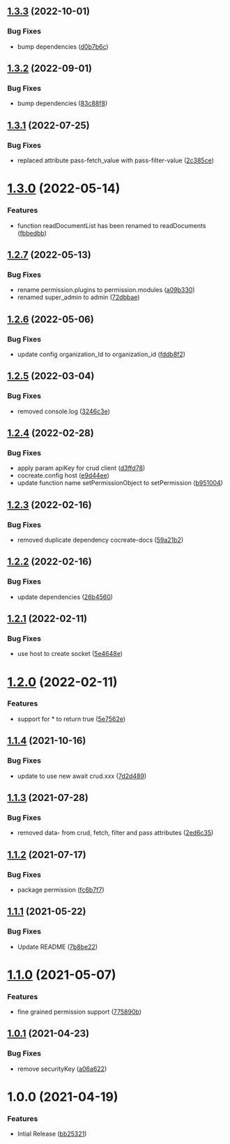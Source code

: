 ## [1.3.3](https://github.com/CoCreate-app/CoCreate-permissions/compare/v1.3.2...v1.3.3) (2022-10-01)


### Bug Fixes

* bump dependencies ([d0b7b6c](https://github.com/CoCreate-app/CoCreate-permissions/commit/d0b7b6c3bf76bf3b5c7b12fa41568c43f5a82417))

## [1.3.2](https://github.com/CoCreate-app/CoCreate-permissions/compare/v1.3.1...v1.3.2) (2022-09-01)


### Bug Fixes

* bump dependencies ([83c88f8](https://github.com/CoCreate-app/CoCreate-permissions/commit/83c88f8cf0f66170d8445e0f8604ee8f039653ba))

## [1.3.1](https://github.com/CoCreate-app/CoCreate-permissions/compare/v1.3.0...v1.3.1) (2022-07-25)


### Bug Fixes

* replaced attribute pass-fetch_value with pass-filter-value ([2c385ce](https://github.com/CoCreate-app/CoCreate-permissions/commit/2c385ce3f41a06bb2d6a8401d303c51fdbd8840c))

# [1.3.0](https://github.com/CoCreate-app/CoCreate-permissions/compare/v1.2.7...v1.3.0) (2022-05-14)


### Features

* function readDocumentList has been renamed to readDocuments ([fbbedbb](https://github.com/CoCreate-app/CoCreate-permissions/commit/fbbedbb579efd4b2f5f5bba52a3776eb54b7d73a))

## [1.2.7](https://github.com/CoCreate-app/CoCreate-permissions/compare/v1.2.6...v1.2.7) (2022-05-13)


### Bug Fixes

* rename permission.plugins to permission.modules ([a09b330](https://github.com/CoCreate-app/CoCreate-permissions/commit/a09b3309bd3bf91f6432eeac76cbd99b470469b3))
* renamed super_admin to admin ([72dbbae](https://github.com/CoCreate-app/CoCreate-permissions/commit/72dbbaedccd78fd75040d78daa820a66e41de4c3))

## [1.2.6](https://github.com/CoCreate-app/CoCreate-permissions/compare/v1.2.5...v1.2.6) (2022-05-06)


### Bug Fixes

* update config organization_Id to organization_id ([fddb8f2](https://github.com/CoCreate-app/CoCreate-permissions/commit/fddb8f2e6c30d07c2c8bedf2fbbce4b79d52bf64))

## [1.2.5](https://github.com/CoCreate-app/CoCreate-permissions/compare/v1.2.4...v1.2.5) (2022-03-04)


### Bug Fixes

* removed console.log ([3246c3e](https://github.com/CoCreate-app/CoCreate-permissions/commit/3246c3ed10528e49fcf3e112b67f39f305d651ab))

## [1.2.4](https://github.com/CoCreate-app/CoCreate-permissions/compare/v1.2.3...v1.2.4) (2022-02-28)


### Bug Fixes

* apply param apiKey for crud client ([d3ffd78](https://github.com/CoCreate-app/CoCreate-permissions/commit/d3ffd78433857a6d8299b684eff0a46af173b69b))
* cocreate.config host ([e9d44ee](https://github.com/CoCreate-app/CoCreate-permissions/commit/e9d44ee9aa7dc84be361a7fd9e49d0d90bacbce2))
* update function name setPermissionObject to setPermission ([b951004](https://github.com/CoCreate-app/CoCreate-permissions/commit/b951004f7014accf3a328f6e62d330584f4dcf21))

## [1.2.3](https://github.com/CoCreate-app/CoCreate-permissions/compare/v1.2.2...v1.2.3) (2022-02-16)


### Bug Fixes

* removed duplicate dependency cocreate-docs ([59a21b2](https://github.com/CoCreate-app/CoCreate-permissions/commit/59a21b2c79556fb2ae6f938143651f2702e04f47))

## [1.2.2](https://github.com/CoCreate-app/CoCreate-permissions/compare/v1.2.1...v1.2.2) (2022-02-16)


### Bug Fixes

* update dependencies ([26b4560](https://github.com/CoCreate-app/CoCreate-permissions/commit/26b456028e4dbdd2d5372ffb6011136e54b4e258))

## [1.2.1](https://github.com/CoCreate-app/CoCreate-permissions/compare/v1.2.0...v1.2.1) (2022-02-11)


### Bug Fixes

* use host to create socket ([5e4648e](https://github.com/CoCreate-app/CoCreate-permissions/commit/5e4648ebf5e346a3558ab55b929ff41f9992edda))

# [1.2.0](https://github.com/CoCreate-app/CoCreate-permissions/compare/v1.1.4...v1.2.0) (2022-02-11)


### Features

* support for * to return true ([5e7562e](https://github.com/CoCreate-app/CoCreate-permissions/commit/5e7562e2aba6588fc6a1a2efef97f19486afd906))

## [1.1.4](https://github.com/CoCreate-app/CoCreate-permissions/compare/v1.1.3...v1.1.4) (2021-10-16)


### Bug Fixes

* update to use new await crud.xxx ([7d2d489](https://github.com/CoCreate-app/CoCreate-permissions/commit/7d2d489c7ef9ecd97f76078723c1b1952723c053))

## [1.1.3](https://github.com/CoCreate-app/CoCreate-permissions/compare/v1.1.2...v1.1.3) (2021-07-28)


### Bug Fixes

* removed data- from crud, fetch, filter and pass attributes ([2ed6c35](https://github.com/CoCreate-app/CoCreate-permissions/commit/2ed6c358d60b3965b789883369e7ae4518483371))

## [1.1.2](https://github.com/CoCreate-app/CoCreate-permissions/compare/v1.1.1...v1.1.2) (2021-07-17)


### Bug Fixes

* package permission ([fc6b7f7](https://github.com/CoCreate-app/CoCreate-permissions/commit/fc6b7f74db6e4ac6396e0ae88744bf050be1d470))

## [1.1.1](https://github.com/CoCreate-app/CoCreate-permissions/compare/v1.1.0...v1.1.1) (2021-05-22)


### Bug Fixes

* Update README ([7b8be22](https://github.com/CoCreate-app/CoCreate-permissions/commit/7b8be22a8625c8057641d3371a35ecc596ccefbb))

# [1.1.0](https://github.com/CoCreate-app/CoCreate-permissions/compare/v1.0.1...v1.1.0) (2021-05-07)


### Features

* fine grained permission support ([775890b](https://github.com/CoCreate-app/CoCreate-permissions/commit/775890b1e4ed2206ce6ca64925cf0c37b6f17eeb))

## [1.0.1](https://github.com/CoCreate-app/CoCreate-permissions/compare/v1.0.0...v1.0.1) (2021-04-23)


### Bug Fixes

* remove securityKey ([a06a622](https://github.com/CoCreate-app/CoCreate-permissions/commit/a06a62235bc6cdb841d9b72d645be443124957a0))

# 1.0.0 (2021-04-19)


### Features

* Intial Release ([bb25321](https://github.com/CoCreate-app/CoCreate-permissions/commit/bb253213d31723936336764e1a284bd5a267dba0))
